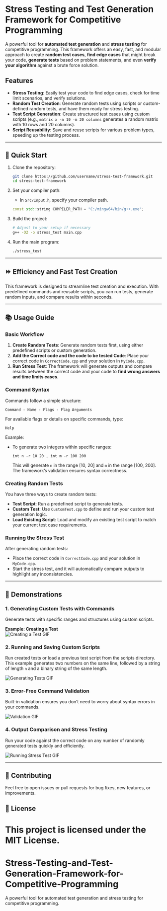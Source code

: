# Stress Testing and Test Generation Framework for Competitive Programming

A powerful tool for **automated test generation** and **stress testing** for competitive programming.
This framework offers an easy, fast, and modular approach to create **random test cases**, **find edge cases** that might break your code, **generate tests** based on problem statements, and even **verify your algorithm** against a brute force solution.

## Features

- **Stress Testing**: Easily test your code to find edge cases, check for time limit scenarios, and verify solutions.
- **Random Test Creation**: Generate random tests using scripts or custom-defined random tests, and have them ready for stress testing.
- **Test Script Generation**: Create structured test cases using custom scripts (e.g., `matrix x -n 10 -m 20 columns` generates a random matrix with 10 rows and 20 columns).
- **Script Reusability**: Save and reuse scripts for various problem types, speeding up the testing process.

---

## 🚀 Quick Start

1. Clone the repository:
   ```bash
   git clone https://github.com/username/stress-test-framework.git
   cd stress-test-framework
   ```

2. Set your compiler path:
   - In `Src/Input.h`, specify your compiler path.
   ```cpp
   const std::string COMPILER_PATH = "C:/mingw64/bin/g++.exe";
   ```

3. Build the project:
   ```bash
   # Adjust to your setup if necessary
   g++ -O2 -o stress_test main.cpp
   ```

4. Run the main program:
   ```bash
   ./stress_test
   ```

---

## ⏩ Efficiency and Fast Test Creation

This framework is designed to streamline test creation and execution. With predefined commands and reusable scripts, you can run tests, generate random inputs, and compare results within seconds.

---

## 📚 Usage Guide

### Basic Workflow

1. **Create Random Tests**: Generate random tests first, using either predefined scripts or custom generation.
2. **Add the Correct code and the code to be tested Code**: Place your correct code in `CorrectCode.cpp` and your solution in `MyCode.cpp`.
3. **Run Stress Test**: The framework will generate outputs and compare results between the correct code and your code to **find wrong answers and time limits cases.**

### Command Syntax

Commands follow a simple structure:
```
Command - Name - Flags - Flag Arguments
```

For available flags or details on specific commands, type:
```
Help
```

Example:
- To generate two integers within specific ranges:
  ```text
  int n -r 10 20 , int m -r 100 200
  ```
  This will generate `n` in the range [10, 20] and `m` in the range [100, 200]. The framework’s validation ensures syntax correctness.

### Creating Random Tests

You have three ways to create random tests:
- **Test Script**: Run a predefined script to generate tests.
- **Custom Test**: Use `CustomTest.cpp` to define and run your custom test generation logic.
- **Load Existing Script**: Load and modify an existing test script to match your current test case requirements.

### Running the Stress Test

After generating random tests:
- Place the correct code in `CorrectCode.cpp` and your solution in `MyCode.cpp`.
- Start the stress test, and it will automatically compare outputs to highlight any inconsistencies.

---

## 🌟 Demonstrations

### 1. Generating Custom Tests with Commands

Generate tests with specific ranges and structures using custom scripts.

**Example: Creating a Test**  
![Creating a Test GIF](./gifs/creating_tests.gif)

### 2. Running and Saving Custom Scripts

Run created tests or load a previous test script from the scripts directory. This example generates two numbers on the same line, followed by a string of length `n` and a binary string of the same length.

![Generating Tests GIF](./gifs/generating_tests.gif)

### 3. Error-Free Command Validation

Built-in validation ensures you don’t need to worry about syntax errors in your commands.

![Validation GIF](./gifs/validation.gif)

### 4. Output Comparison and Stress Testing

Run your code against the correct code on any number of randomly generated tests quickly and efficiently.

![Running Stress Test GIF](./gifs/running_stress_test.gif)

---

## 👥 Contributing

Feel free to open issues or pull requests for bug fixes, new features, or improvements.

## 📄 License

This project is licensed under the MIT License.
=======
# Stress-Testing-and-Test-Generation-Framework-for-Competitive-Programming
A powerful tool for automated test generation and stress testing for competitive programming.
